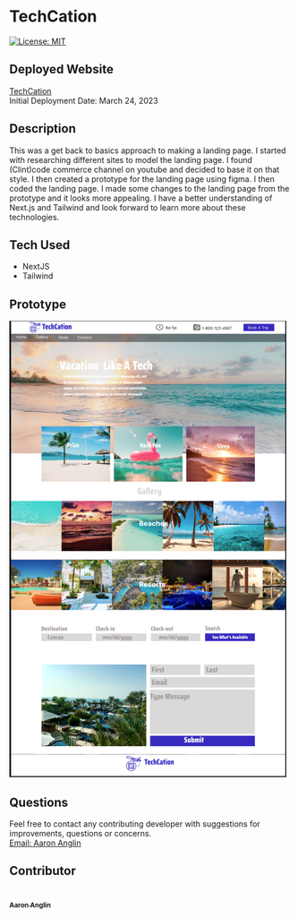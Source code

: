 # TechCation
[![License: MIT](https://img.shields.io/badge/License-MIT-yellow.svg)](https://opensource.org/licenses/MIT)

## Deployed Website
[TechCation](https://techcation.vercel.app/) <br>
Initial Deployment Date: March 24, 2023

## Description
This was a get back to basics approach to making a landing page. I started with researching different sites to model the landing page. I found (Clint)code commerce channel on youtube and decided to base it on that style. I then created a prototype for the landing page using figma. I then coded the landing page. I made some  changes to the landing page from the prototype and it looks more appealing. I have a better understanding of Next.js and Tailwind and look forward to learn more about these technologies.

## Tech Used
- NextJS
- Tailwind

## Prototype
![TechCation](./public/assets/techcation.png)


## Questions
Feel free to contact any contributing developer with suggestions for improvements, questions or concerns.
<br>
[Email: Aaron Anglin](mailto:aaron.anglin101@gmail.com)

## Contributor
<td align="center"><a href="https://github.com/aanglin"><img src="https://avatars.githubusercontent.com/u/101485583?v=4" width="100px;" alt=""/><br /><sub><b>Aaron Anglin</b></sub></a></td>